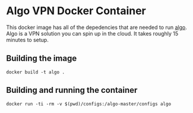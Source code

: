 # Algo VPN Docker Container

This docker image has all of the depedencies that are needed to run
[algo](https://github.com/trailofbits/algo). Algo is a VPN solution you can spin
up in the cloud. It takes roughly 15 minutes to setup.

## Building the image

```shell
docker build -t algo .
```

## Building and running the container

```shell
docker run -ti -rm -v $(pwd)/configs:/algo-master/configs algo
```




